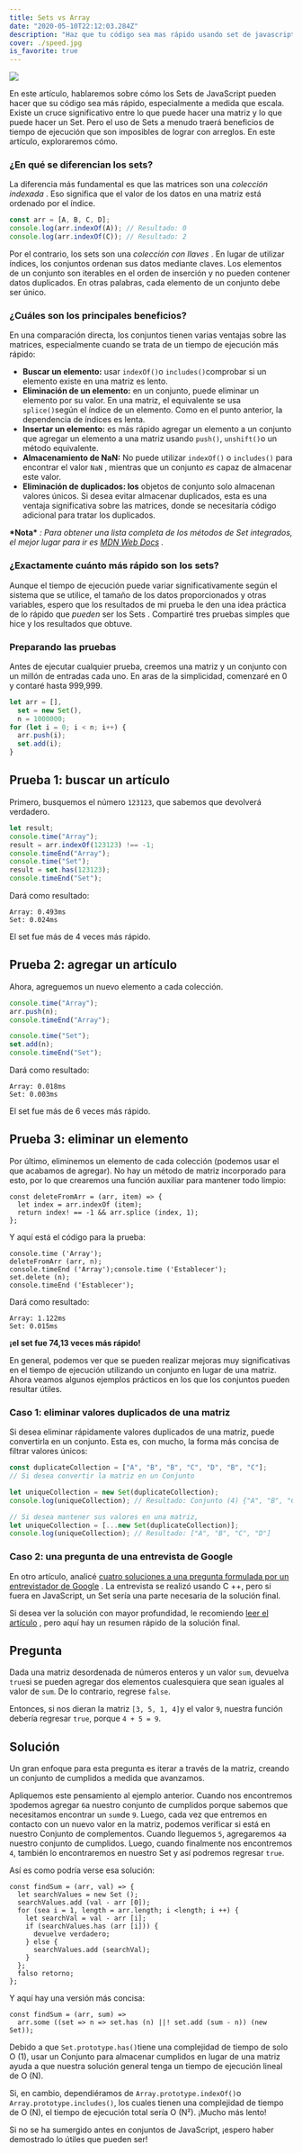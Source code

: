```yaml
---
title: Sets vs Array
date: "2020-05-10T22:12:03.284Z"
description: "Haz que tu código sea mas rápido usando set de javascript, Si solo usas matrices, te estas perdiendo un gran truco"
cover: ./speed.jpg
is_favorite: true
---
```


![](./speed.jpg)

En este artículo, hablaremos sobre cómo los Sets de JavaScript pueden hacer que su código sea más rápido, especialmente a medida que escala. Existe un cruce significativo entre lo que puede hacer una matriz y lo que puede hacer un Set. Pero el uso de Sets a menudo traerá beneficios de tiempo de ejecución que son imposibles de lograr con arreglos. En este artículo, exploraremos cómo.

### ¿En qué se diferencian los sets?

La diferencia más fundamental es que las matrices son una _colección indexada_ . Eso significa que el valor de los datos en una matriz está ordenado por el índice.

```javascript
const arr = [A, B, C, D];
console.log(arr.indexOf(A)); // Resultado: 0
console.log(arr.indexOf(C)); // Resultado: 2
```

Por el contrario, los sets son una _colección con llaves_ . En lugar de utilizar índices, los conjuntos ordenan sus datos mediante claves. Los elementos de un conjunto son iterables en el orden de inserción y no pueden contener datos duplicados. En otras palabras, cada elemento de un conjunto debe ser único.

### ¿Cuáles son los principales beneficios?

En una comparación directa, los conjuntos tienen varias ventajas sobre las matrices, especialmente cuando se trata de un tiempo de ejecución más rápido:

- **Buscar un elemento:** usar `indexOf()`o `includes()`comprobar si un elemento existe en una matriz es lento.
- **Eliminación de un elemento:** en un conjunto, puede eliminar un elemento por su valor. En una matriz, el equivalente se usa `splice()`según el índice de un elemento. Como en el punto anterior, la dependencia de índices es lenta.
- **Insertar un elemento:** es más rápido agregar un elemento a un conjunto que agregar un elemento a una matriz usando `push()`, `unshift()`o un método equivalente.
- **Almacenamiento de NaN:** No puede utilizar `indexOf()` o `includes()` para encontrar el valor `NaN` , mientras que un conjunto _es_ capaz de almacenar este valor.
- **Eliminación de duplicados: los** objetos de conjunto solo almacenan valores únicos. Si desea evitar almacenar duplicados, esta es una ventaja significativa sobre las matrices, donde se necesitaría código adicional para tratar los duplicados.

**\*Nota\*** _: Para obtener una lista completa de los métodos de Set integrados, el mejor lugar para ir es_ [_MDN Web Docs_](https://developer.mozilla.org/en-US/docs/Web/JavaScript/Reference/Global_Objects/Set#Methods) _._

### ¿Exactamente cuánto más rápido son los sets?

Aunque el tiempo de ejecución puede variar significativamente según el sistema que se utilice, el tamaño de los datos proporcionados y otras variables, espero que los resultados de mi prueba le den una idea práctica de lo rápido que _pueden_ ser los Sets . Compartiré tres pruebas simples que hice y los resultados que obtuve.

### Preparando las pruebas

Antes de ejecutar cualquier prueba, creemos una matriz y un conjunto con un millón de entradas cada uno. En aras de la simplicidad, comenzaré en 0 y contaré hasta 999,999.

```javascript
let arr = [],
  set = new Set(),
  n = 1000000;
for (let i = 0; i < n; i++) {
  arr.push(i);
  set.add(i);
}
```

## Prueba 1: buscar un artículo

Primero, busquemos el número `123123`, que sabemos que devolverá verdadero.

```javascript
let result;
console.time("Array");
result = arr.indexOf(123123) !== -1;
console.timeEnd("Array");
console.time("Set");
result = set.has(123123);
console.timeEnd("Set");
```

Dará como resultado:

```
Array: 0.493ms
Set: 0.024ms
```

El set fue más de 4 veces más rápido.

## Prueba 2: agregar un artículo

Ahora, agreguemos un nuevo elemento a cada colección.

```javascript
console.time("Array");
arr.push(n);
console.timeEnd("Array");

console.time("Set");
set.add(n);
console.timeEnd("Set");
```

Dará como resultado:

```
Array: 0.018ms
Set: 0.003ms
```

El set fue más de 6 veces más rápido.

## Prueba 3: eliminar un elemento

Por último, eliminemos un elemento de cada colección (podemos usar el que acabamos de agregar). No hay un método de matriz incorporado para esto, por lo que crearemos una función auxiliar para mantener todo limpio:

```
const deleteFromArr = (arr, item) => {
  let index = arr.indexOf (item);
  return index! == -1 && arr.splice (index, 1);
};
```

Y aquí está el código para la prueba:

```
console.time ('Array');
deleteFromArr (arr, n);
console.timeEnd ('Array');console.time ('Establecer');
set.delete (n);
console.timeEnd ('Establecer');
```

Dará como resultado:

```
Array: 1.122ms
Set: 0.015ms
```

**¡el set fue 74,13 veces más rápido!**

En general, podemos ver que se pueden realizar mejoras muy significativas en el tiempo de ejecución utilizando un conjunto en lugar de una matriz. Ahora veamos algunos ejemplos prácticos en los que los conjuntos pueden resultar útiles.

### Caso 1: eliminar valores duplicados de una matriz

Si desea eliminar rápidamente valores duplicados de una matriz, puede convertirla en un conjunto. Esta es, con mucho, la forma más concisa de filtrar valores únicos:

```javascript
const duplicateCollection = ["A", "B", "B", "C", "D", "B", "C"];
// Si desea convertir la matriz en un Conjunto

let uniqueCollection = new Set(duplicateCollection);
console.log(uniqueCollection); // Resultado: Conjunto (4) {"A", "B", "C", "D"}

// Si desea mantener sus valores en una matriz,
let uniqueCollection = [...new Set(duplicateCollection)];
console.log(uniqueCollection); // Resultado: ["A", "B", "C", "D"]
```

### Caso 2: una pregunta de una entrevista de Google

En otro artículo, analicé [cuatro soluciones a una pregunta formulada por un entrevistador de Google](https://medium.com/@bretcameron/4-ways-to-solve-a-google-interview-question-in-javascript-12e6eec87576) . La entrevista se realizó usando C ++, pero si fuera en JavaScript, un Set sería una parte necesaria de la solución final.

Si desea ver la solución con mayor profundidad, le recomiendo [leer el artículo](https://medium.com/@bretcameron/4-ways-to-solve-a-google-interview-question-in-javascript-12e6eec87576) , pero aquí hay un resumen rápido de la solución final.

## Pregunta

Dada una matriz desordenada de números enteros y un valor `sum`, devuelva `true`si se pueden agregar dos elementos cualesquiera que sean iguales al valor de `sum`. De lo contrario, regrese `false`.

Entonces, si nos dieran la matriz `[3, 5, 1, 4]`y el valor `9`, nuestra función debería regresar `true`, porque `4 + 5 = 9`.

## Solución

Un gran enfoque para esta pregunta es iterar a través de la matriz, creando un conjunto de cumplidos a medida que avanzamos.

Apliquemos este pensamiento al ejemplo anterior. Cuando nos encontremos `3`podemos agregar `6`a nuestro conjunto de cumplidos porque sabemos que necesitamos encontrar un `sum`de `9`. Luego, cada vez que entremos en contacto con un nuevo valor en la matriz, podemos verificar si está en nuestro Conjunto de complementos. Cuando lleguemos `5`, agregaremos `4`a nuestro conjunto de cumplidos. Luego, cuando finalmente nos encontremos `4`, también lo encontraremos en nuestro Set y así podremos regresar `true`.

Así es como podría verse esa solución:

```
const findSum = (arr, val) => {
  let searchValues = new Set ();
  searchValues.add (val - arr [0]);
  for (sea i = 1, length = arr.length; i <length; i ++) {
    let searchVal = val - arr [i];
    if (searchValues.has (arr [i])) {
      devuelve verdadero;
    } else {
      searchValues.add (searchVal);
    }
  };
  falso retorno;
};
```

Y aquí hay una versión más concisa:

```
const findSum = (arr, sum) =>
  arr.some ((set => n => set.has (n) ||! set.add (sum - n)) (new Set));
```

Debido a que `Set.prototype.has()`tiene una complejidad de tiempo de solo O (1), usar un Conjunto para almacenar cumplidos en lugar de una matriz ayuda a que nuestra solución general tenga un tiempo de ejecución lineal de O (N).

Si, en cambio, dependiéramos de `Array.prototype.indexOf()`o `Array.prototype.includes()`, los cuales tienen una complejidad de tiempo de O (N), el tiempo de ejecución total sería O (N²). ¡Mucho más lento!

Si no se ha sumergido antes en conjuntos de JavaScript, ¡espero haber demostrado lo útiles que pueden ser!
